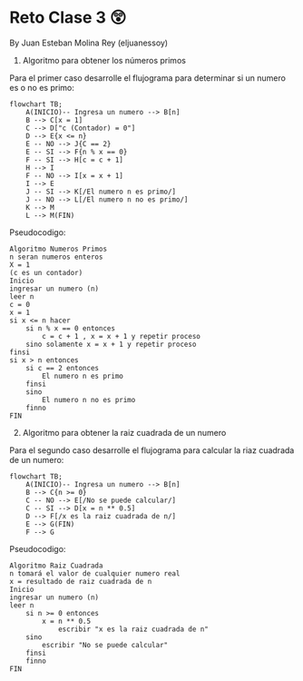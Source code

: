 # Reto Clase 3 😲
By Juan Esteban Molina Rey (eljuanessoy)
1. Algoritmo para obtener los números primos

Para el primer caso desarrolle el flujograma para determinar si un numero es o no es primo:
```mermaid
flowchart TB;
    A(INICIO)-- Ingresa un numero --> B[n]
    B --> C[x = 1]
    C --> D["c (Contador) = 0"]
    D --> E{x <= n}
    E -- NO --> J{C == 2}
    E -- SI --> F{n % x == 0}
    F -- SI --> H[c = c + 1]
    H --> I
    F -- NO --> I[x = x + 1]
    I --> E
    J -- SI --> K[/El numero n es primo/]
    J -- NO --> L[/El numero n no es primo/]
    K --> M
    L --> M(FIN)
```
Pseudocodigo:
```pseudocode
Algoritmo Numeros Primos
n seran numeros enteros
X = 1
(c es un contador)
Inicio
ingresar un numero (n)
leer n
c = 0
x = 1
si x <= n hacer
    si n % x == 0 entonces
        c = c + 1 , x = x + 1 y repetir proceso
    sino solamente x = x + 1 y repetir proceso
finsi
si x > n entonces     
    si c == 2 entonces
        El numero n es primo
    finsi    
    sino
        El numero n no es primo
    finno     
FIN
```

2. Algoritmo para obtener la raiz cuadrada de un numero

Para el segundo caso desarrolle el flujograma para calcular la riaz cuadrada de un numero:
```mermaid
flowchart TB;
    A(INICIO)-- Ingresa un numero --> B[n]
    B --> C{n >= 0}
    C -- NO --> E[/No se puede calcular/]
    C -- SI --> D[x = n ** 0.5]
    D --> F[/x es la raiz cuadrada de n/]
    E --> G(FIN)
    F --> G
```
Pseudocodigo:
```pseudocode
Algoritmo Raiz Cuadrada
n tomará el valor de cualquier numero real
x = resultado de raiz cuadrada de n
Inicio
ingresar un numero (n)
leer n
    si n >= 0 entonces
        x = n ** 0.5
            escribir "x es la raiz cuadrada de n"
    sino
        escribir "No se puede calcular"
    finsi
    finno
FIN
```
